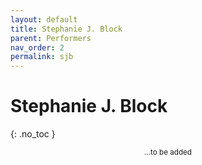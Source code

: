 ```yaml
---
layout: default
title: Stephanie J. Block
parent: Performers
nav_order: 2
permalink: sjb
---
```


# Stephanie J. Block
{: .no_toc }

<p align="center"><small>...to be added</small></p>
